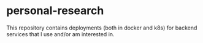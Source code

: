 # personal-research

This repository contains deployments (both in docker and k8s) for backend services that I use and/or am interested in.
